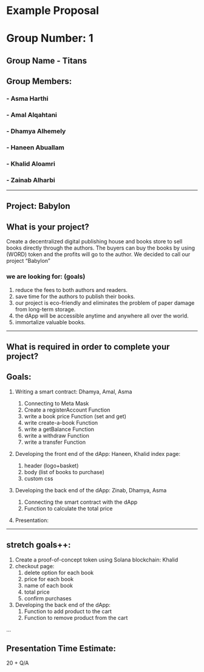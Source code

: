 # Example Proposal

# Group Number: 1 

## Group Name - Titans

## Group Members:
### - Asma Harthi
### - Amal Alqahtani
### - Dhamya Alhemely
### - Haneen Abuallam
### - Khalid Aloamri
### - Zainab Alharbi
*** 
## Project: Babylon
## What is your project? 
Create a decentralized digital publishing house and books store to sell books directly through the authors. 
The buyers can buy the books by using (WORD) token and the profits will go to the author.
We decided to call our project “Babylon”    

### we are looking for: (goals)
1. reduce the fees to both authors and readers.
2. save time for the authors to publish their books.
3. our project is eco-friendly and eliminates the problem of paper damage from long-term storage.
4. the dApp will be accessible anytime and anywhere all over the world.
5. immortalize valuable books.

***
## What is required in order to complete your project?

## Goals:     


1. Writing a smart contract:  Dhamya, Amal, Asma
     1. Connecting to Meta Mask
     2. Create a registerAccount Function
     3. write a book price Function (set and get)
     4. write create-a-book Function  
     5. write a getBalance Function 
     6. write a  withdraw Function
     7. write a  transfer Function
2. Developing the front end of the dApp:  Haneen, Khalid
        index page:
    1. header (logo+basket)
    2. body (list of books to purchase)
    3. custom css 
        
        

3. Developing the back end of the dApp: Zinab, Dhamya, Asma
    1. Connecting the smart contract with the dApp
    2. Function to calculate the total price 
        


4. Presentation: 
    
    
---
 
## stretch goals++:
1. Create a proof-of-concept token using Solana blockchain: Khalid
2. checkout page:
    1. delete option for each book
    2. price for each book 
    3. name of each book
    4. total price
    5. confirm purchases
3. Developing the back end of the dApp:
    1. Function to add product to the cart
    2. Function to remove product from the cart

...

## Presentation Time Estimate:
20 + Q/A 


